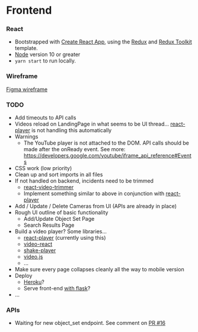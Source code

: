 # Frontend

### React

- Bootstrapped with [Create React App](https://github.com/facebook/create-react-app), using the [Redux](https://redux.js.org/) and [Redux Toolkit](https://redux-toolkit.js.org/) template.
- [Node](https://nodejs.org/en/) version 10 or greater
- `yarn start` to run locally.

### Wireframe

[Figma wireframe](https://www.figma.com/file/zwLgHEGFp7gkeKQ7k8zTEx/Panoptes-Wireframe?node-id=0%3A1)

### TODO

- Add timeouts to API calls
- Videos reload on LandingPage in what seems to be UI thread... [react-player](https://www.npmjs.com/package/react-player) is not handling this automatically
- Warnings
  - The YouTube player is not attached to the DOM. API calls should be made after the onReady event. See more: https://developers.google.com/youtube/iframe_api_reference#Events
- CSS work (low priority)
- Clean up and sort imports in all files
- If not handled on backend, incidents need to be trimmed
  - [react-video-trimmer](https://www.npmjs.com/package/react-video-trimmer)
  - Implement something similar to above in conjunction with [react-player](https://www.npmjs.com/package/react-player)
- Add / Update / Delete Cameras from UI (APIs are already in place)
- Rough UI outline of basic functionality
  - Add/Update Object Set Page
  - Search Results Page
- Build a video player? Some libraries...
  - [react-player](https://www.npmjs.com/package/react-player) (currently using this)
  - [video-react](https://video-react.js.org/)
  - [shake-player](https://www.npmjs.com/package/shaka-player)
  - [video.js](https://www.npmjs.com/package/video.js)
  - ...
- Make sure every page collapses cleanly all the way to mobile version
- Deploy
  - [Heroku](https://www.heroku.com/)?
  - Serve front-end [with flask](https://stackoverflow.com/questions/44209978/serving-a-front-end-created-with-create-react-app-with-flask)?
- ...

### APIs

- Waiting for new object_set endpoint. See comment on [PR #16](https://github.com/theodorewahle/panoptes/pull/16)
